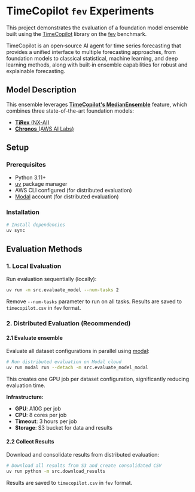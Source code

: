 # TimeCopilot `fev` Experiments

This project demonstrates the evaluation of a foundation model ensemble built using the [TimeCopilot](https://timecopilot.dev) library on the [fev](https://github.com/autogluon/fev/) benchmark.

TimeCopilot is an open‑source AI agent for time series forecasting that provides a unified interface to multiple forecasting approaches, from foundation models to classical statistical, machine learning, and deep learning methods, along with built‑in ensemble capabilities for robust and explainable forecasting.

## Model Description

This ensemble leverages [**TimeCopilot's MedianEnsemble**](https://timecopilot.dev/api/models/ensembles/#timecopilot.models.ensembles.median.MedianEnsemble) feature, which combines three state-of-the-art foundation models:

- [**TiRex** (NX-AI)](https://timecopilot.dev/api/models/foundation/models/#timecopilot.models.foundation.tirex.TiRex)
- [**Chronos** (AWS AI Labs)](https://timecopilot.dev/api/models/foundation/models/#timecopilot.models.foundation.chronos.Chronos)

## Setup

### Prerequisites
- Python 3.11+
- [uv](https://docs.astral.sh/uv/) package manager
- AWS CLI configured (for distributed evaluation)
- [Modal](https://modal.com/) account (for distributed evaluation)

### Installation

```bash
# Install dependencies
uv sync
```

## Evaluation Methods

### 1. Local Evaluation

Run evaluation sequentially (locally):

```bash
uv run -m src.evaluate_model --num-tasks 2
```

Remove `--num-tasks` parameter to run on all tasks. Results are saved to `timecopilot.csv` in `fev` format.

### 2. Distributed Evaluation (Recommended)

#### 2.1 Evaluate ensemble

Evaluate all dataset configurations in parallel using [modal](https://modal.com/):

```bash
# Run distributed evaluation on Modal cloud
uv run modal run --detach -m src.evaluate_model_modal
```

This creates one GPU job per dataset configuration, significantly reducing evaluation time.

**Infrastructure:**
- **GPU**: A10G per job
- **CPU**: 8 cores per job  
- **Timeout**: 3 hours per job
- **Storage**: S3 bucket for data and results

#### 2.2 Collect Results

Download and consolidate results from distributed evaluation:

```bash
# Download all results from S3 and create consolidated CSV
uv run python -m src.download_results
```

Results are saved to `timecopilot.csv` in `fev` format.